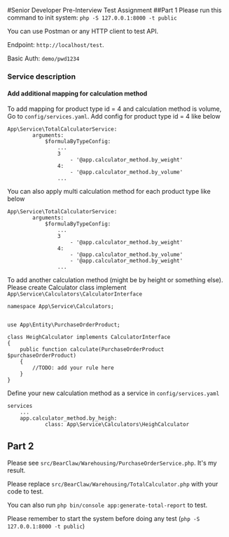 #Senior Developer Pre-Interview Test Assignment
##Part 1
Please run this command to init system: `php -S 127.0.0.1:8000 -t public`

You can use Postman or any HTTP client to test API.

Endpoint: `http://localhost/test`.

Basic Auth: `demo/pwd1234`

### Service description
#### Add additional mapping for calculation method
To add mapping for product type id = 4 and calculation method is volume, Go to `config/services.yaml`. Add config for product type id = 4 like below
```
App\Service\TotalCalculatorService:
        arguments:
            $formulaByTypeConfig:
                ...
                3
                    - '@app.calculator_method.by_weight'
                4: 
                    - '@app.calculator_method.by_volume'
                ...
```
You can also apply multi calculation method for each product type like below
```
App\Service\TotalCalculatorService:
        arguments:
            $formulaByTypeConfig:
                ...
                3
                    - '@app.calculator_method.by_weight'
                4: 
                    - '@app.calculator_method.by_volume'
                    - '@app.calculator_method.by_weight'
                ...

```
To add another calculation method (might be by height or something else). Please create Calculator class implement ` App\Service\Calculators\CalculatorInterface`
```
namespace App\Service\Calculators;


use App\Entity\PurchaseOrderProduct;

class HeighCalculator implements CalculatorInterface
{
    public function calculate(PurchaseOrderProduct $purchaseOrderProduct)
    {
        //TODO: add your rule here
    }
}
```
Define your new calculation method as a service in `config/services.yaml`
```
services
    ...
    app.calculator_method.by_heigh:
            class: App\Service\Calculators\HeighCalculator
```

## Part 2
Please see `src/BearClaw/Warehousing/PurchaseOrderService.php`. It's my result.

Please replace `src/BearClaw/Warehousing/TotalCalculator.php` with your code to test.

You can also run `php bin/console app:generate-total-report` to test.

Please remember to start the system before doing any test (`php -S 127.0.0.1:8000 -t public`)